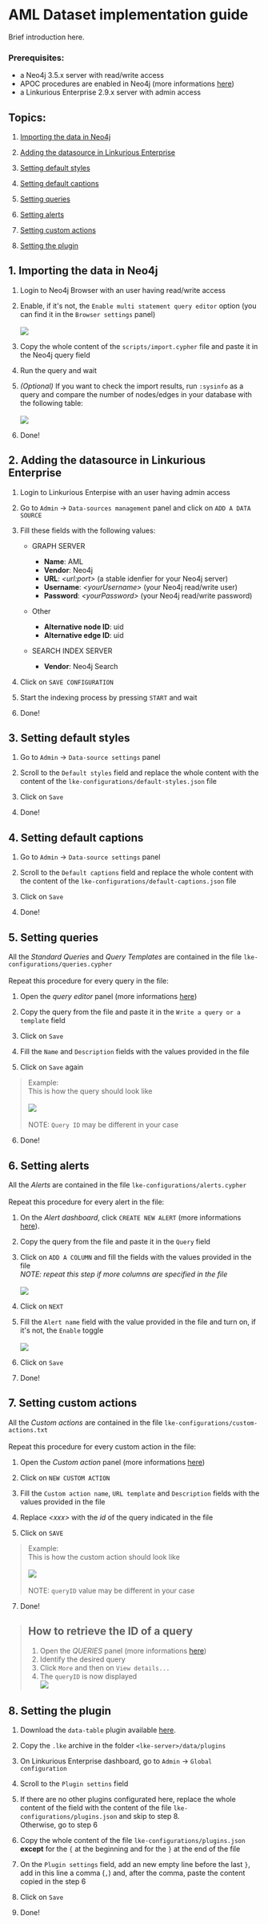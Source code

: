 # AML Dataset implementation guide
Brief introduction here.

### Prerequisites:
- a  Neo4j 3.5.x server with read/write access
- APOC procedures are enabled in Neo4j (more informations [here](https://neo4j.com/docs/labs/apoc/current/introduction/#installation))
- a  Linkurious Enterprise 2.9.x server with admin access

## Topics:

1. [Importing the data in Neo4j](#1-importing-the-data-in-neo4j)

2. [Adding the datasource in Linkurious Enterprise](#2-adding-the-datasource-in-linkurious-enterprise)

3. [Setting default styles](#3-setting-default-styles)

4. [Setting default captions](#4-setting-default-captions)

5. [Setting queries](#5-setting-queries)

6. [Setting alerts](#6-setting-alerts)

7. [Setting custom actions](#7-setting-custom-actions)

8. [Setting the plugin](#8-setting-the-plugin)

## 1. Importing the data in Neo4j

1. Login to Neo4j Browser with an user having read/write access

2. Enable, if it's not, the `Enable multi statement query editor` option (you can find it in the `Browser settings` panel) \
\
![](assets/img/IMG_01.png)

3. Copy the whole content of the `scripts/import.cypher` file and paste it in the Neo4j query field

4. Run the query and wait

5. *(Optional)* If you want to check the import results, run `:sysinfo` as a query and compare the number of nodes/edges in your database with the following table:\
\
![](assets/img/IMG_02.png)

6. Done!



## 2. Adding the datasource in Linkurious Enterprise

1. Login to Linkurious Enterpise with an user having admin access

2. Go to `Admin` -> `Data-sources management` panel and click on `ADD A DATA SOURCE`

3. Fill these fields with the following values:
    - GRAPH SERVER
        - **Name**: AML
        - **Vendor**: Neo4j
        - **URL**: *\<url:port>* (a stable idenfier for your Neo4j server)
        - **Username**: *\<yourUsername\>* (your Neo4j read/write user)
        - **Password**: *\<yourPassword\>* (your Neo4j read/write password)

    - Other
        - **Alternative node ID**: uid
        - **Alternative edge ID**: uid

    - SEARCH INDEX SERVER
        - **Vendor**: Neo4j Search

4. Click on `SAVE CONFIGURATION`

5. Start the indexing process by pressing `START` and wait

6. Done!

## 3. Setting default styles

1. Go to `Admin` -> `Data-source settings` panel

2. Scroll to the `Default styles` field and replace the whole content with the content of the `lke-configurations/default-styles.json` file

3. Click on `Save`

4. Done!


## 4. Setting default captions

1. Go to `Admin` -> `Data-source settings` panel

2. Scroll to the `Default captions` field and replace the whole content with the content of the `lke-configurations/default-captions.json` file

3. Click on `Save`

4. Done!

## 5. Setting queries

All the *Standard Queries* and *Query Templates* are contained in the file `lke-configurations/queries.cypher` \
\
Repeat this procedure for every query in the file:

1. Open the *query editor* panel (more informations [here](https://doc.linkurio.us/user-manual/latest/query-templates/#managing-queries-and-templates))

2. Copy the query from the file and paste it in the `Write a query or a template` field

3. Click on `Save`

4. Fill the `Name` and `Description` fields with the values provided in the file

5. Click on `Save` again

> Example:\
> This is how the query should look like \
> \
> ![](assets/img/IMG_03.png)\
> \
> NOTE: `Query ID` may be different in your case

6. Done!

## 6. Setting alerts

All the *Alerts* are contained in the file `lke-configurations/alerts.cypher`\
\
Repeat this procedure for every alert in the file:

1. On the *Alert dashboard*, click `CREATE NEW ALERT` (more informations [here](https://doc.linkurio.us/user-manual/latest/alert-dashboard/)).

2. Copy the query from the file and paste it in the `Query` field

4. Click on `ADD A COLUMN` and fill the fields with the values provided in the file \
*NOTE: repeat this step if more columns are specified in the file* \
\
![](assets/img/IMG_04.png)

3. Click on `NEXT`

5. Fill the `Alert name` field with the value provided in the file and turn on, if it's not, the `Enable` toggle \
\
![](assets/img/IMG_05.png)

6. Click on `Save`

7. Done!


## 7. Setting custom actions

All the *Custom actions* are contained in the file `lke-configurations/custom-actions.txt`\
\
Repeat this procedure for every custom action in the file:

1. Open the *Custom action* panel (more informations [here](https://doc.linkurio.us/user-manual/2.9.1/custom-actions/#managing-custom-actions))

2. Click on `NEW CUSTOM ACTION`

3. Fill the `Custom action name`, `URL template` and `Description` fields with the values provided in the file

4. Replace *\<xxx\>* with the *id* of the query indicated in the file

5. Click on `SAVE`

> Example:\
> This is how the custom action should look like \
> \
> ![](assets/img/IMG_06.png)\
> \
> NOTE: `queryID` value may be different in your case

7. Done!

> ## How to retrieve the ID of a query ##
> 1. Open the *QUERIES* panel (more informations [here](https://doc.linkurio.us/user-manual/latest/query-templates/#managing-queries-and-templates))
> 2. Identify the desired query
> 3. Click `More` and then on `View details...`
> 4. The `queryID` is now displayed \
> ![](assets/img/IMG_07.png)

## 8. Setting the plugin

1. Download the `data-table` plugin available [here](https://github.com/Linkurious/lke-plugin-data-table).

2. Copy the `.lke` archive in the folder `<lke-server>/data/plugins`

3. On Linkurious Enterprise dashboard, go to `Admin` -> `Global configuration`

4. Scroll to the `Plugin settins` field

5. If there are no other plugins configurated here, replace the whole content of the field with the content of the file `lke-configurations/plugins.json` and skip to step 8. \
Otherwise, go to step 6

6. Copy the whole content of the file `lke-configurations/plugins.json` **except** for the `{` at the beginning and for the `}` at the end of the file

7. On the `Plugin settings` field, add an new empty line before the last `}`, add in this line a comma (`,`) and, after the comma, paste the content copied in the step 6

8. Click on `Save`

9. Done!